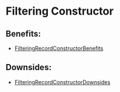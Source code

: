 
# Filtering Constructor

## Benefits:

* [FilteringRecordConstructorBenefits](FilteringRecordConstructorBenefits.md)

## Downsides:

* [FilteringRecordConstructorDownsides](FilteringRecordConstructorDownsides.md)
